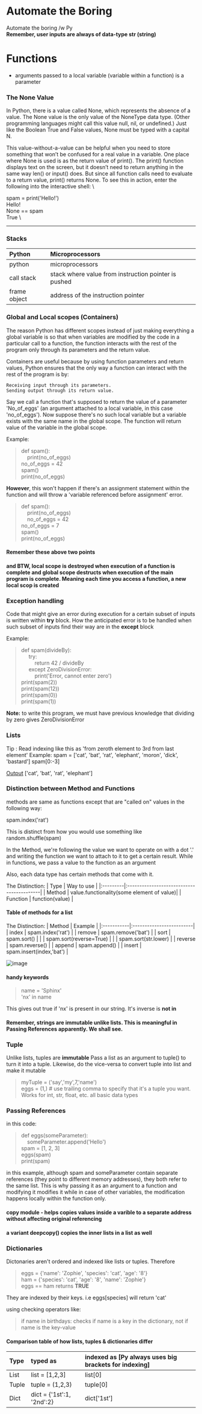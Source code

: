 # Automate the Boring
Automate the boring /w Py\
**Remember, user inputs are always of data-type str (string)**

# Functions
- arguments passed to a local variable (variable within a function) is a parameter

### The None Value

In Python, there is a value called None, which represents the absence of a value. The None value is the only value of the NoneType data type. (Other programming languages might call this value null, nil, or undefined.) Just like the Boolean True and False values, None must be typed with a capital N.

This value-without-a-value can be helpful when you need to store something that won’t be confused for a real value in a variable. One place where None is used is as the return value of print(). The print() function displays text on the screen, but it doesn’t need to return anything in the same way len() or input() does. But since all function calls need to evaluate to a return value, print() returns None. To see this in action, enter the following into the interactive shell: \

spam = print('Hello!') \
Hello! \
None == spam \
True \

---

### Stacks

| Python           | Microprocessors                                           |
|:------------------|:-----------------------------------------------------------|
| python           | microprocessors                                           |
| call stack       | stack where value from instruction pointer is pushed      |
| frame object     | address of the instruction pointer                        |

### Global and Local scopes (Containers)

The reason Python has different scopes instead of just making everything a global variable is so that when variables are modified by the code in a particular call to a function, the function interacts with the rest of the program only through its parameters and the return value.

Containers are useful because by using function parameters and return values, Python ensures that the only way a function can interact with the rest of the program is by:

    Receiving input through its parameters.
    Sending output through its return value.

Say we call a function that's supposed to return the value of a parameter 'No_of_eggs' (an argument attached to a local variable, in this case 'no_of_eggs'). Now suppose there's no such local variable but a variable exists with the same name in the global scope. The function will return value of the variable in the global scope.  

Example:
>def spam():\
>&nbsp;&nbsp;&nbsp;&nbsp;print(no_of_eggs)\
>no_of_eggs = 42\
>spam()\
>print(no_of_eggs)

**However**, this won't happen if there's an assignment statement within the function and will throw a 'variable referenced before assignment' error.

>def spam():\
>&nbsp;&nbsp;&nbsp;&nbsp;print(no_of_eggs)\
>&nbsp;&nbsp;&nbsp;&nbsp;no_of_eggs = 42\
>no_of_eggs = 7\
>spam()\
>print(no_of_eggs)


#### Remember these above two points
#### and BTW, local scope is destroyed when execution of a function is complete and global scope destructs when execution of the main program is complete. Meaning each time you access a function, a new local scop is created

### Exception handling

Code that might give an error during execution for a certain subset of inputs is written within **try** block. How the anticipated error is to be handled when such subset of inputs find their way are in the **except** block

Example:

>def spam(divideBy):\
>&nbsp;&nbsp;&nbsp;&nbsp;    try:\
>&nbsp;&nbsp;&nbsp;&nbsp;&nbsp;&nbsp;&nbsp;&nbsp;        return 42 / divideBy\
>&nbsp;&nbsp;&nbsp;&nbsp;    except ZeroDivisionError:\
>&nbsp;&nbsp;&nbsp;&nbsp;&nbsp;&nbsp;&nbsp;&nbsp;        print('Error, cannot enter zero')\
>print(spam(2))\
>print(spam(12))\
>print(spam(0))\
>print(spam(1))

**Note:** to write this program, we must have previous knowledge that dividing by zero gives ZeroDivisionError

### Lists

Tip : Read indexing like this as 'from zeroth element to 3rd from last element'
Example:
spam = ['cat', 'bat', 'rat', 'elephant', 'moron', 'dick', 'bastard']
spam[0:-3]

<u>Output</u> 
['cat', 'bat', 'rat', 'elephant']

### Distinction between Method and Functions
methods are same as functions except that are "called on" values in the following way:

spam.index('rat')

This is distinct from how you would use something like random.shuffle(spam)

In the Method, we're following the value we want to operate on with a dot '.' and writing the function we want to attach to it to get a certain result.
While in functions, we pass a value to the function as an argument

Also, each data type has certain methods that come with it.

The Distinction:
| Type     | Way to use                                |
|:---------|:------------------------------------------|
| Method   | value.functionality(some element of value)|
| Function | function(value)                           |

#### Table of methods for a list

The Distinction:
| Method     | Example                  |
|:-----------|:-------------------------|
| index      | spam.index('rat')        |
| remove     | spam.remove('bat')       |
| sort       | spam.sort()              |
|            | spam.sort(reverse=True)  |
|            | spam.sort(str.lower)     |
| reverse    | spam.reverse()           |
| append     | spam.append()            |
| insert     | spam.insert(index,'bat') |

![image](https://github.com/x747/ATB/assets/72918894/f1c64a9c-ec27-4fa0-a211-03f4cfc43bd3)

#### handy keywords

>name = 'Sphinx'\
>'nx' in name 

This gives out true if 'nx' is present in our string. It's inverse is **not in**

#### Remember, strings are immutable unlike lists. This is meaningful in Passing References apparently. We shall see.

### Tuple

Unlike lists, tuples are **immutable**
Pass a list as an argument to tuple() to turn it into a tuple. Likewise, do the vice-versa to convert tuple into list and make it mutable 

>myTuple = ('say','my',7,'name')\
>eggs = (1,) # use trailing comma to specify that it's a tuple you want. Works for int, str, float, etc. all basic data types

### Passing References

in this code:

>def eggs(someParameter):\
>&nbsp;&nbsp;&nbsp;&nbsp;someParameter.append('Hello')\
>spam = [1, 2, 3]\
>eggs(spam)\
>print(spam)

in this example, although spam and someParameter contain separate references (they point to different memory addresses), they both refer to the same list. This is why passing it as an argument to a function and modifying it modifies it while in case of other variables, the modification happens locally within the function only.

#### copy module - helps copies values inside a varible to a separate address without affecting original referencing
#### a variant deepcopy() copies the inner lists in a list as well

### Dictionaries

Dictonaries aren't ordered and indexed like lists or tuples. Therefore
> eggs = {'name': 'Zophie', 'species': 'cat', 'age': '8'}\
> ham = {'species': 'cat', 'age': '8', 'name': 'Zophie'}\
> eggs == ham
returns **TRUE**

They are indexed by their keys. i.e eggs[species] will return 'cat'

using checking operators like:
> if name in birthdays:
checks if name is a key in the dictionary, not if name is the key-value

#### Comparison table of how lists, tuples & dictionaries differ

| Type  | typed as                  | indexed as [Py always uses big brackets for indexing] |
|:------|:--------------------------|:------------------------------------------------------|
| List  | list = [1,2,3]            | list[0]                                               |
| Tuple | tuple = (1,2,3)           | tuple[0]                                              |
| Dict  | dict = {'1st':1, '2nd':2} | dict['1st']                                           |
